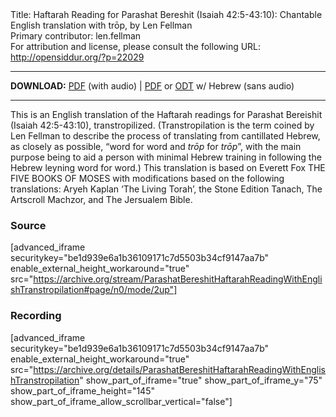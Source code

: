 <html>
<head></head>
<body>
Title: Haftarah Reading for Parashat Bereshit (Isaiah 42:5-43:10): Chantable English translation with trōp, by Len Fellman<br />
Primary contributor: len.fellman<br />
For attribution and license, please consult the following URL: <a href="http://opensiddur.org/?p=22029">http://opensiddur.org/?p=22029</a>
<p />
<hr />

<style type="text/css" media="all">.printfriendly {display: none!important;}</style>

<strong>DOWNLOAD:</strong> <a href="https://archive.org/download/ParashatBereshitHaftarahReadingWithEnglishTranstropilation/Parashat%20Bereshit%20Haftarah%20Reading%20%28Isaiah%2042-5%20to%2043-10%29%20in%20English%20transtropilation%20with%20audio%20%28Len%20Fellman%202018%29.pdf">PDF</a> (with audio) | <a href="https://archive.org/download/ParashatBereshitHaftarahReadingWithEnglishTranstropilation/ParashatBereshitHaftarahReadingisaiah42-5To43-10InEnglishTranstropilationlenFellman2018.pdf">PDF</a> or <a href="https://archive.org/download/ParashatBereshitHaftarahReadingWithEnglishTranstropilation/ParashatBereshitHaftarahReadingisaiah42-5To43-10InEnglishTranstropilationlenFellman2018.odt">ODT</a> w/ Hebrew (sans audio)

<hr />

This is an English translation of the Haftarah readings for Parashat Bereishit (Isaiah 42:5-43:10), transtropilized. (Transtropilation is the term coined by Len Fellman to describe the process of translating from cantillated Hebrew, as closely as possible, “word for word and <em>trōp</em> for <em>trōp</em>”, with the main purpose being to aid a person with minimal Hebrew training in following the Hebrew leyning word for word.) This translation is based on Everett Fox THE FIVE BOOKS OF MOSES with modifications based on the following translations: Aryeh Kaplan ‘The Living Torah’, the Stone Edition Tanach, The Artscroll Machzor, and The Jersualem Bible.

<h3>Source</h3>

[advanced_iframe securitykey="be1d939e6a1b36109171c7d5503b34cf9147aa7b" enable_external_height_workaround="true" src="https://archive.org/stream/ParashatBereshitHaftarahReadingWithEnglishTranstropilation#page/n0/mode/2up"]

<h3>Recording</h3>

[advanced_iframe securitykey="be1d939e6a1b36109171c7d5503b34cf9147aa7b" enable_external_height_workaround="true" src="https://archive.org/details/ParashatBereshitHaftarahReadingWithEnglishTranstropilation" show_part_of_iframe="true" show_part_of_iframe_y="75" show_part_of_iframe_height="145" show_part_of_iframe_allow_scrollbar_vertical="false"]
</body>
</html>